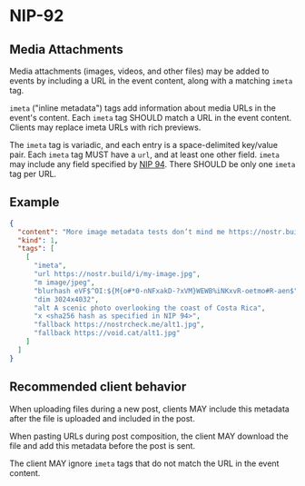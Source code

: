 NIP-92
======

Media Attachments
-----------------

Media attachments (images, videos, and other files) may be added to events by including a URL in the event content, along with a matching `imeta` tag.

`imeta` ("inline metadata") tags add information about media URLs in the event's content. Each `imeta` tag SHOULD match a URL in the event content. Clients may replace imeta URLs with rich previews.

The `imeta` tag is variadic, and each entry is a space-delimited key/value pair.
Each `imeta` tag MUST have a `url`, and at least one other field. `imeta` may include
any field specified by [NIP 94](./94.md). There SHOULD be only one `imeta` tag per URL.

## Example

```json
{
  "content": "More image metadata tests don’t mind me https://nostr.build/i/my-image.jpg",
  "kind": 1,
  "tags": [
    [
      "imeta",
      "url https://nostr.build/i/my-image.jpg",
      "m image/jpeg",
      "blurhash eVF$^OI:${M{o#*0-nNFxakD-?xVM}WEWB%iNKxvR-oetmo#R-aen$",
      "dim 3024x4032",
      "alt A scenic photo overlooking the coast of Costa Rica",
      "x <sha256 hash as specified in NIP 94>",
      "fallback https://nostrcheck.me/alt1.jpg",
      "fallback https://void.cat/alt1.jpg"
    ]
  ]
}
```

## Recommended client behavior

When uploading files during a new post, clients MAY include this metadata
after the file is uploaded and included in the post.

When pasting URLs during post composition, the client MAY download the file
and add this metadata before the post is sent.

The client MAY ignore `imeta` tags that do not match the URL in the event content.
